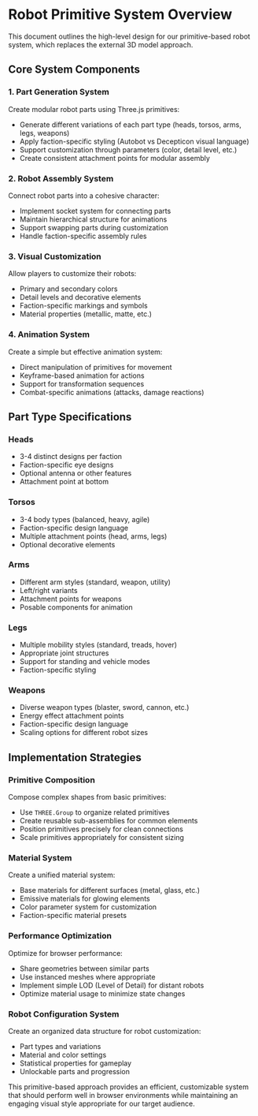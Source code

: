 # Robot Primitive System Overview

This document outlines the high-level design for our primitive-based robot system, which replaces the external 3D model approach.

## Core System Components

### 1. Part Generation System

Create modular robot parts using Three.js primitives:

- Generate different variations of each part type (heads, torsos, arms, legs, weapons)
- Apply faction-specific styling (Autobot vs Decepticon visual language)
- Support customization through parameters (color, detail level, etc.)
- Create consistent attachment points for modular assembly

### 2. Robot Assembly System

Connect robot parts into a cohesive character:

- Implement socket system for connecting parts
- Maintain hierarchical structure for animations
- Support swapping parts during customization
- Handle faction-specific assembly rules

### 3. Visual Customization

Allow players to customize their robots:

- Primary and secondary colors
- Detail levels and decorative elements
- Faction-specific markings and symbols
- Material properties (metallic, matte, etc.)

### 4. Animation System

Create a simple but effective animation system:

- Direct manipulation of primitives for movement
- Keyframe-based animation for actions
- Support for transformation sequences
- Combat-specific animations (attacks, damage reactions)

## Part Type Specifications

### Heads
- 3-4 distinct designs per faction
- Faction-specific eye designs
- Optional antenna or other features
- Attachment point at bottom

### Torsos
- 3-4 body types (balanced, heavy, agile)
- Faction-specific design language
- Multiple attachment points (head, arms, legs)
- Optional decorative elements

### Arms
- Different arm styles (standard, weapon, utility)
- Left/right variants
- Attachment points for weapons
- Posable components for animation

### Legs
- Multiple mobility styles (standard, treads, hover)
- Appropriate joint structures
- Support for standing and vehicle modes
- Faction-specific styling

### Weapons
- Diverse weapon types (blaster, sword, cannon, etc.)
- Energy effect attachment points
- Faction-specific design language
- Scaling options for different robot sizes

## Implementation Strategies

### Primitive Composition

Compose complex shapes from basic primitives:

- Use `THREE.Group` to organize related primitives
- Create reusable sub-assemblies for common elements
- Position primitives precisely for clean connections
- Scale primitives appropriately for consistent sizing

### Material System

Create a unified material system:

- Base materials for different surfaces (metal, glass, etc.)
- Emissive materials for glowing elements
- Color parameter system for customization
- Faction-specific material presets

### Performance Optimization

Optimize for browser performance:

- Share geometries between similar parts
- Use instanced meshes where appropriate
- Implement simple LOD (Level of Detail) for distant robots
- Optimize material usage to minimize state changes

### Robot Configuration System

Create an organized data structure for robot customization:

- Part types and variations
- Material and color settings
- Statistical properties for gameplay
- Unlockable parts and progression

This primitive-based approach provides an efficient, customizable system that should perform well in browser environments while maintaining an engaging visual style appropriate for our target audience.